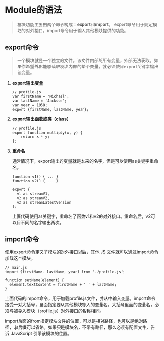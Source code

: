 # Module的语法

>   模块功能主要由两个命令构成：**export**和**import**。
export命令用于规定模块的对外接口，import命令用于输入其他模块提供的功能。

## export命令
>   一个模块就是一个独立的文件。该文件内部的所有变量，外部无法获取。如果你希望外部能够读取模块内部的某个变量，就必须使用export关键字输出该变量。

 1. **export输出变量**

    ```
    // profile.js
    var firstName = 'Michael';
    var lastName = 'Jackson';
    var year = 1958;
    export {firstName, lastName, year};
    ```

 2. **export输出函数或类（class）**
    ```
    // profile.js
    export function multiply(x, y) {
        return x * y;
    };
    ```

 3. **重命名**

    通常情况下，export输出的变量就是本来的名字，但是可以使用as关键字重命名。
    ```
    function v1() { ... }
    function v2() { ... }

    export {
      v1 as streamV1,
      v2 as streamV2,
      v2 as streamLatestVersion
    };
    ```
    上面代码使用as关键字，重命名了函数v1和v2的对外接口。重命名后，v2可以用不同的名字输出两次。
    
## import命令

使用export命令定义了模块的对外接口以后，其他 JS 文件就可以通过import命令加载这个模块。
```
// main.js
import {firstName, lastName, year} from './profile.js';

function setName(element) {
  element.textContent = firstName + ' ' + lastName;
}
```
上面代码的import命令，用于加载profile.js文件，并从中输入变量。import命令接受一对大括号，里面指定要从其他模块导入的变量名。大括号里面的变量名，必须与被导入模块（profile.js）对外接口的名称相同。

import后面的from指定模块文件的位置，可以是相对路径，也可以是绝对路径，.js后缀可以省略。如果只是模块名，不带有路径，那么必须有配置文件，告诉 JavaScript 引擎该模块的位置。

